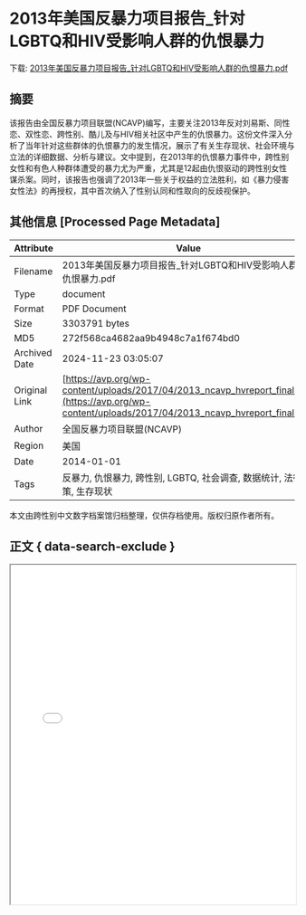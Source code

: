 # 2013年美国反暴力项目报告_针对LGBTQ和HIV受影响人群的仇恨暴力

<!-- tcd_download_link -->
下载: <a href="2013年美国反暴力项目报告_针对LGBTQ和HIV受影响人群的仇恨暴力.pdf" download>2013年美国反暴力项目报告_针对LGBTQ和HIV受影响人群的仇恨暴力.pdf</a>
<!-- tcd_download_link_end -->

## 摘要

<!-- tcd_abstract -->
该报告由全国反暴力项目联盟(NCAVP)编写，主要关注2013年反对刘易斯、同性恋、双性恋、跨性别、酷儿及与HIV相关社区中产生的仇恨暴力。这份文件深入分析了当年针对这些群体的仇恨暴力的发生情况，展示了有关生存现状、社会环境与立法的详细数据、分析与建议。文中提到，在2013年的仇恨暴力事件中，跨性别女性和有色人种群体遭受的暴力尤为严重，尤其是12起由仇恨驱动的跨性别女性谋杀案。同时，该报告也强调了2013年一些关于权益的立法胜利，如《暴力侵害女性法》的再授权，其中首次纳入了性别认同和性取向的反歧视保护。

<!-- tcd_abstract_end -->

## 其他信息 [Processed Page Metadata]

| Attribute       | Value                                  |
|-----------------|----------------------------------------|
| Filename        | 2013年美国反暴力项目报告_针对LGBTQ和HIV受影响人群的仇恨暴力.pdf                             |
| Type            | document                                 |
| Format          | PDF Document                               |
| Size            | 3303791 bytes                           |
| MD5             | 272f568ca4682aa9b4948c7a1f674bd0                                  |
| Archived Date   | 2024-11-23 03:05:07                             |
| Original Link   | [https://avp.org/wp-content/uploads/2017/04/2013_ncavp_hvreport_final.pdf](https://avp.org/wp-content/uploads/2017/04/2013_ncavp_hvreport_final.pdf)                         |
| Author          | 全国反暴力项目联盟(NCAVP)                               |
| Region          | 美国                               |
| Date            | 2014-01-01                                 |
| Tags            | 反暴力, 仇恨暴力, 跨性别, LGBTQ, 社会调查, 数据统计, 法律政策, 生存现状                                 |

本文由跨性别中文数字档案馆归档整理，仅供存档使用。版权归原作者所有。


## 正文 { data-search-exclude }

<!-- tcd_main_text -->
<iframe src="../2013年美国反暴力项目报告_针对LGBTQ和HIV受影响人群的仇恨暴力.pdf" width="100%" height="600px">
    <p>无法显示PDF，请下载查看。</p>
</iframe>
<!-- tcd_main_text_end -->

